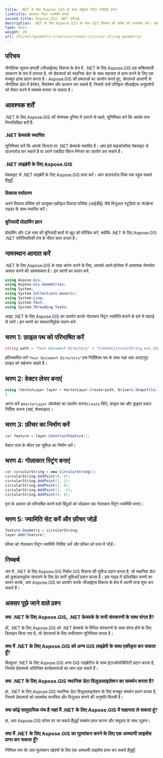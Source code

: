 ```yaml
---
title: .NET के लिए Aspose.GIS के साथ सर्कुलर स्ट्रिंग ज्योमेट्री बनाएं
linktitle: वृत्ताकार स्ट्रिंग ज्यामिति बनाएँ
second_title: Aspose.GIS .NET एपीआई
description: .NET के लिए Aspose.GIS के साथ GIS विकास की शक्ति को अनलॉक करें। सहजता से स्थानिक डेटा बनाएं, विश्लेषण करें और कल्पना करें।
type: docs
weight: 20
url: /hi/net/geometry-creation/create-circular-string-geometry/
---
```

## परिचय
भौगोलिक सूचना प्रणाली (जीआईएस) विकास के क्षेत्र में, .NET के लिए Aspose.GIS एक शक्तिशाली उपकरण के रूप में उभरता है, जो डेवलपर्स को स्थानिक डेटा के साथ सहजता से काम करने के लिए एक मजबूत ढांचा प्रदान करता है। Aspose.GIS की क्षमताओं का उपयोग करते हुए, डेवलपर्स आसानी से भौगोलिक डेटा में हेरफेर, विश्लेषण और कल्पना कर सकते हैं, जिससे उन्हें परिष्कृत जीआईएस अनुप्रयोगों को तैयार करने में सशक्त बनाया जा सकता है।
## आवश्यक शर्तें
.NET के लिए Aspose.GIS की रोमांचक दुनिया में उतरने से पहले, सुनिश्चित करें कि आपके पास निम्नलिखित शर्तें हैं:
### .NET फ्रेमवर्क स्थापित
सुनिश्चित करें कि आपके सिस्टम पर .NET फ्रेमवर्क स्थापित है। आप इसे माइक्रोसॉफ्ट वेबसाइट से डाउनलोड कर सकते हैं या अपने पसंदीदा पैकेज मैनेजर का उपयोग कर सकते हैं।
### .NET लाइब्रेरी के लिए Aspose.GIS
 वेबसाइट से .NET लाइब्रेरी के लिए Aspose.GIS प्राप्त करें। आप डाउनलोड लिंक तक पहुंच सकते हैं[यहाँ](https://releases.aspose.com/gis/net/).
### विकास पर्यावरण
अपने विकास परिवेश को उपयुक्त एकीकृत विकास परिवेश (आईडीई) जैसे विजुअल स्टूडियो या जेटब्रेन्स राइडर के साथ स्थापित करें।
### बुनियादी प्रोग्रामिंग ज्ञान
प्रोग्रामिंग और C# भाषा की बुनियादी बातों से खुद को परिचित करें, क्योंकि .NET के लिए Aspose.GIS .NET पारिस्थितिकी तंत्र के भीतर काम करता है।

## नामस्थान आयात करें
.NET के लिए Aspose.GIS के साथ आरंभ करने के लिए, आपको अपने प्रोजेक्ट में आवश्यक नेमस्पेस आयात करने की आवश्यकता है। इन चरणों का पालन करें:

```csharp
using Aspose.Gis;
using Aspose.Gis.Geometries;
using System;
using System.Collections.Generic;
using System.Linq;
using System.Text;
using System.Threading.Tasks;
```

आइए .NET के लिए Aspose.GIS का उपयोग करके गोलाकार स्ट्रिंग ज्यामिति बनाने के बारे में गहराई से जानें। इन चरणों का सावधानीपूर्वक पालन करें:
## चरण 1: फ़ाइल पथ को परिभाषित करें
```csharp
string path = "Your Document Directory" + "CreateCircularString_out.shp";
```
 प्रतिस्थापित करें`"Your Document Directory"`उस निर्देशिका पथ के साथ जहां आप आउटपुट फ़ाइल को सहेजना चाहते हैं।
## चरण 2: वेक्टर लेयर बनाएं
```csharp
using (VectorLayer layer = VectorLayer.Create(path, Drivers.Shapefile))
{
```
 आरंभ करें a`VectorLayer` ऑब्जेक्ट का उपयोग करना`Create` विधि, फ़ाइल पथ और ड्राइवर प्रकार निर्दिष्ट करना (यहां, शेपफाइल)।
## चरण 3: फ़ीचर का निर्माण करें
```csharp
var feature = layer.ConstructFeature();
```
वेक्टर परत के भीतर एक सुविधा का निर्माण करें।
## चरण 4: गोलाकार स्ट्रिंग बनाएं
```csharp
var circularString = new CircularString();
circularString.AddPoint(0, 0);
circularString.AddPoint(1, 1);
circularString.AddPoint(2, 0);
circularString.AddPoint(1, -1);
circularString.AddPoint(0, 0);
```
वृत्त के आकार को परिभाषित करने वाले बिंदुओं को जोड़कर एक गोलाकार स्ट्रिंग ज्यामिति बनाएं।
## चरण 5: ज्यामिति सेट करें और फ़ीचर जोड़ें
```csharp
feature.Geometry = circularString;
layer.Add(feature);
```
फ़ीचर को गोलाकार स्ट्रिंग ज्यामिति निर्दिष्ट करें और फ़ीचर को परत में जोड़ें।

## निष्कर्ष
अंत में, .NET के लिए Aspose.GIS निर्बाध GIS विकास की सुविधा प्रदान करता है, जो स्थानिक डेटा को कुशलतापूर्वक संभालने के लिए ढेर सारी सुविधाएँ प्रदान करता है। इस गाइड में उल्लिखित चरणों का पालन करके, आप Aspose.GIS का उपयोग करके जीआईएस विकास के क्षेत्र में अपनी यात्रा शुरू कर सकते हैं।
## अक्सर पूछे जाने वाले प्रश्न
### क्या .NET के लिए Aspose.GIS, .NET फ्रेमवर्क के सभी संस्करणों के साथ संगत है?
हाँ, .NET के लिए Aspose.GIS को .NET फ्रेमवर्क के विभिन्न संस्करणों के साथ संगत होने के लिए डिज़ाइन किया गया है, जो डेवलपर्स के लिए लचीलापन सुनिश्चित करता है।
### क्या मैं .NET के लिए Aspose.GIS को अन्य GIS लाइब्रेरी के साथ एकीकृत कर सकता हूँ?
बिल्कुल! .NET के लिए Aspose.GIS अन्य GIS लाइब्रेरीज़ के साथ इंटरऑपरेबिलिटी प्रदान करता है, जिससे डेवलपर्स अतिरिक्त कार्यक्षमताओं का लाभ उठा सकते हैं।
### क्या .NET के लिए Aspose.GIS स्थानिक डेटा विज़ुअलाइज़ेशन का समर्थन करता है?
हां, .NET के लिए Aspose.GIS स्थानिक डेटा विज़ुअलाइज़ेशन के लिए मजबूत समर्थन प्रदान करता है, जिससे डेवलपर्स को आकर्षक मानचित्र और विज़ुअल बनाने की अनुमति मिलती है।
### क्या कोई सामुदायिक मंच है जहां मैं .NET के लिए Aspose.GIS में सहायता ले सकता हूं?
 हां, आप Aspose.GIS फोरम पर जा सकते हैं[यहाँ](https://forum.aspose.com/c/gis/33) समर्थन प्राप्त करना और समुदाय के साथ जुड़ना।
### क्या मैं .NET के लिए Aspose.GIS का मूल्यांकन करने के लिए एक अस्थायी लाइसेंस प्राप्त कर सकता हूँ?
 निश्चित रूप से! आप मूल्यांकन उद्देश्यों के लिए एक अस्थायी लाइसेंस प्राप्त कर सकते हैं[यहाँ](https://purchase.aspose.com/temporary-license/).